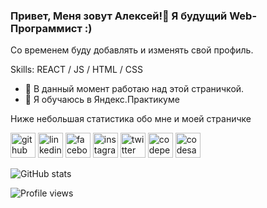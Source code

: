 ### Привет, Меня зовут Алексей!👋 Я будущий Web-Программист :)

Со временем буду добавлять и изменять свой профиль.

Skills: REACT / JS / HTML / CSS

- 🔭 В данный момент работаю над этой страничкой. 
- 🌱 Я обучаюсь в Яндекс.Практикуме 

Ниже небольшая статистика обо мне и моей страничке

[<img src='https://cdn.jsdelivr.net/npm/simple-icons@3.0.1/icons/github.svg' alt='github' height='40'>](https://github.com/Shum-Ok)  [<img src='https://cdn.jsdelivr.net/npm/simple-icons@3.0.1/icons/linkedin.svg' alt='linkedin' height='40'>](https://www.linkedin.com/in/Shum_Ok/)  [<img src='https://cdn.jsdelivr.net/npm/simple-icons@3.0.1/icons/facebook.svg' alt='facebook' height='40'>](https://www.facebook.com/Shum_Ok)  [<img src='https://cdn.jsdelivr.net/npm/simple-icons@3.0.1/icons/instagram.svg' alt='instagram' height='40'>](https://www.instagram.com/Shum_Ok/)  [<img src='https://cdn.jsdelivr.net/npm/simple-icons@3.0.1/icons/twitter.svg' alt='twitter' height='40'>](https://twitter.com/Shum_Ok)  [<img src='https://cdn.jsdelivr.net/npm/simple-icons@3.0.1/icons/codepen.svg' alt='codepen' height='40'>](https://codepen.io/Shum_Ok)  [<img src='https://cdn.jsdelivr.net/npm/simple-icons@3.0.1/icons/codesandbox.svg' alt='codesandbox' height='40'>](https://codesandbox.io/u/Shum_Ok)  

![GitHub stats](https://github-readme-stats.vercel.app/api?username=Shum-Ok&show_icons=true)  

![Profile views](https://gpvc.arturio.dev/Shum-Ok)  
